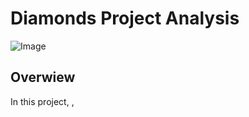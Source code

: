 # Diamonds Project Analysis

![Image](https://www.google.com/url?sa=i&url=https%3A%2F%2Fwww.kaggle.com%2Fshivam2503%2Fdiamonds&psig=AOvVaw0GOWca5ItgcN9tqGgnf49p&ust=1614355898985000&source=images&cd=vfe&ved=0CAIQjRxqFwoTCOiM-sG2he8CFQAAAAAdAAAAABAD)

## **Overwiew**

In this project, ,  



